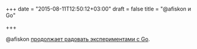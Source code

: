 +++
date = "2015-08-11T12:50:12+03:00"
draft = false
title = "@afiskon и Go"

+++

<p>@afiskon <a href="http://eax.me/go-show-notes-generator/">продолжает радовать экспериментами с Go</a>.</p>


